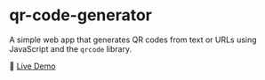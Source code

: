 # qr-code-generator
A simple web app that generates QR codes from text or URLs using JavaScript and the `qrcode` library.

🔗 [Live Demo](https://sameerk0404.github.io/qr-code-generator)
